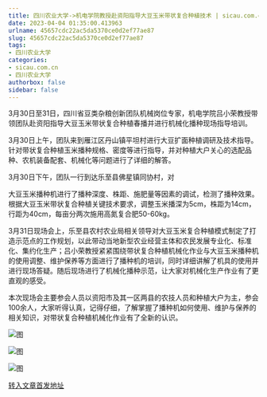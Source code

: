 ```yaml
---
title: 四川农业大学->机电学院教授赴资阳指导大豆玉米带状复合种植技术 | sicau.com.cn
date: 2023-04-04 01:35:00.413963
urlname: 45657cdc22ac5da5370ce0d2ef77ae87
slug: 45657cdc22ac5da5370ce0d2ef77ae87
tags: 
- 四川农业大学
categories:
- sicau.com.cn
- 四川农业大学
authorbox: false
sidebar: false
---
```

3月30日至31日，四川省豆类杂粮创新团队机械岗位专家，机电学院吕小荣教授带领团队赴资阳指导大豆玉米带状复合种植春播并进行机械化播种现场指导培训。  

3月30日上午，团队来到雁江区丹山镇平坦村进行大豆扩面种植调研及技术指导。针对带状复合种植玉米播种规格、密度等进行指导，并对种植大户关心的选配品种、农机装备配套、机械化等问题进行了详细的解答。

3月30日下午，团队一行到达乐至县佛星镇同协村，对
<!--more-->
大豆玉米播种机进行了播种深度、株距、施肥量等因素的调试，检测了播种效果。根据大豆玉米带状复合种植关键技术要求，调整玉米播深为5cm，株距为14cm，行距为40cm，每亩分两次施用高氮复合肥50-60kg。

3月31日现场会上，乐至县农村农业局相关领导对大豆玉米复合种植模式制定了打造示范点的工作规划，以此带动当地新型农业经营主体和农民发展专业化、标准化、集约化生产；吕小荣教授紧紧围绕带状复合种植机械化作业与大豆玉米播种机的使用调整、维护保养等方面进行了播种机的培训，同时详细讲解了机具的使用并进行现场答疑。随后现场进行了机械化播种示范，让大家对机械化生产作业有了更直观的感受。

本次现场会主要参会人员以资阳市及其一区两县的农技人员和种植大户为主，参会100余人，大家听得认真，记得仔细，了解掌握了播种机如何使用、维护与保养的相关知识，对带状复合种植机械化作业有了全新的认识。

![图](https://news.sicau.edu.cn/__local/0/5D/58/03486DEAF6D86B8A46B2F9EB20C_81419D78_78F1B.png)

![图](https://news.sicau.edu.cn/__local/A/19/25/8C4B582B6D5153AEAF1549CB9DC_5C39DAEE_80C32.png)

![图](https://news.sicau.edu.cn/__local/9/25/B2/CF28E3D64FDF021CB9E8BA4D139_E68566BF_AF81D.png)

[转入文章首发地址](https://news.sicau.edu.cn/info/1078/71658.htm)